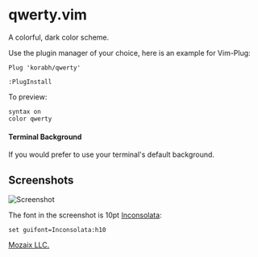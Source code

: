qwerty.vim
==============

A colorful, dark color scheme.

Use the plugin manager of your choice, here is an example for Vim-Plug:

`Plug 'korabh/qwerty'`

`:PlugInstall`

To preview:
```
syntax on
color qwerty
```
#### Terminal Background

If you would prefer to use your terminal's default background.

## Screenshots
![Screenshot](https://image.ibb.co/dx9NHm/qwerty.png)

The font in the screenshot is 10pt [Inconsolata][inconsolata]:

```vim
set guifont=Inconsolata:h10
```

[Mozaix LLC.][mozaix_llc]

[mozaix_llc]: http://mozaixllc.com
[inconsolata]: https://www.fontsquirrel.com/fonts/inconsolata
